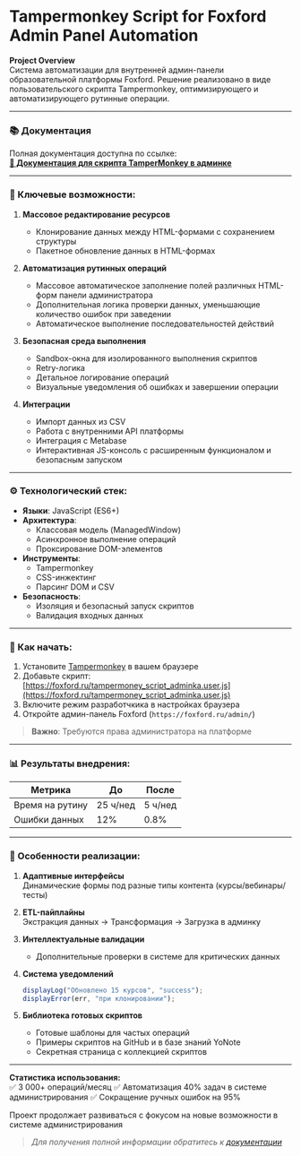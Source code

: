 # Tampermonkey Script for Foxford Admin Panel Automation

**Project Overview**  
Система автоматизации для внутренней админ-панели образовательной платформы Foxford. Решение реализовано в виде пользовательского скрипта Tampermonkey, оптимизирующего и автоматизирующего рутинные операции.

---

### 📚 Документация
Полная документация доступна по ссылке:  
**[📖 Документация для скрипта TamperMonkey в админке](https://wiki.yandex.ru/homepage/adminy-adminki/dokumentacija-tm/)**

---

### 🔑 Ключевые возможности:
1. **Массовое редактирование ресурсов**
   - Клонирование данных между HTML-формами с сохранением структуры
   - Пакетное обновление данных в HTML-формах

2. **Автоматизация рутинных операций**
   - Массовое автоматическое заполнение полей различных HTML-форм панели администратора
   - Дополнительная логика проверки данных, уменьшающие количество ошибок при заведении
   - Автоматическое выполнение последовательностей действий

3. **Безопасная среда выполнения**
   - Sandbox-окна для изолированного выполнения скриптов
   - Retry-логика
   - Детальное логирование операций
   - Визуальные уведомления об ошибках и завершении операции

4. **Интеграции**
   - Импорт данных из CSV
   - Работа с внутренними API платформы
   - Интеграция с Metabase
   - Интерактивная JS-консоль с расширенным функционалом и безопасным запуском 
   
---

### ⚙️ Технологический стек:
- **Языки**: JavaScript (ES6+)
- **Архитектура**: 
  - Классовая модель (ManagedWindow)
  - Асинхронное выполнение операций
  - Проксирование DOM-элементов
- **Инструменты**: 
  - Tampermonkey
  - CSS-инжектинг
  - Парсинг DOM и CSV
- **Безопасность**: 
  - Изоляция и безопасный запуск скриптов
  - Валидация входных данных

---

### 🚀 Как начать:
1. Установите [Tampermonkey](https://www.tampermonkey.net/) в вашем браузере
2. Добавьте скрипт:  
   [https://foxford.ru/tampermoney_script_adminka.user.js](https://foxford.ru/tampermoney_script_adminka.user.js)
3. Включите режим разработчкика в настройках браузера
3. Откройте админ-панель Foxford (`https://foxford.ru/admin/`)

> **Важно**: Требуются права администратора на платформе

---

### 📊 Результаты внедрения:
| Метрика | До | После |
|---------|----|-------|
| Время на рутину | 25 ч/нед | 5 ч/нед |
| Ошибки данных | 12% | 0.8% |

---

### 🌟 Особенности реализации:
1. **Адаптивные интерфейсы**  
   Динамические формы под разные типы контента (курсы/вебинары/тесты)

2. **ETL-пайплайны**  
   Экстракция данных → Трансформация → Загрузка в админку

3. **Интеллектуальные валидации**
   - Дополнительные проверки в системе для критических данных

4. **Система уведомлений**
   ```javascript
   displayLog("Обновлено 15 курсов", "success");
   displayError(err, "при клонировании");
   ```

5. **Библиотека готовых скриптов**
   - Готовые шаблоны для частых операций
   - Примеры скриптов на GitHub и в базе знаний YoNote
   - Секретная страница с коллекцией скриптов

---

**Статистика использования:**  
✅ 3 000+ операций/месяц
✅ Автоматизация 40% задач в системе администрирования
✅ Cокращение ручных ошибок на 95%

Проект продолжает развиваться с фокусом на новые возможности в системе администрирования

> *Для получения полной информации обратитесь к [документации](https://wiki.yandex.ru/homepage/adminy-adminki/dokumentacija-tm/)*